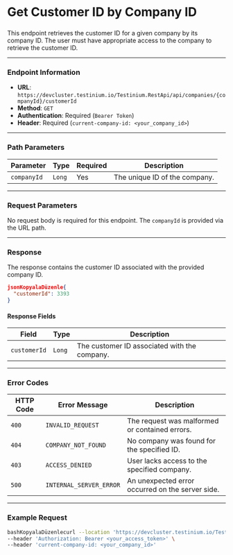# Get Customer ID by Company ID

###

This endpoint retrieves the customer ID for a given company by its company ID. The user must have appropriate access to the company to retrieve the customer ID.

***

### Endpoint Information

* **URL**: `https://devcluster.testinium.io/Testinium.RestApi/api/companies/{companyId}/customerId`
* **Method**: `GET`
* **Authentication**: Required (`Bearer Token`)
* **Header**: Required (`current-company-id: <your_company_id>`)

***

### Path Parameters

| Parameter   | Type   | Required | Description                   |
| ----------- | ------ | -------- | ----------------------------- |
| `companyId` | `Long` | Yes      | The unique ID of the company. |

***

### Request Parameters

No request body is required for this endpoint. The `companyId` is provided via the URL path.

***

### Response

The response contains the customer ID associated with the provided company ID.

```json
jsonKopyalaDüzenle{
  "customerId": 3393
}
```

#### Response Fields

| Field        | Type   | Description                                  |
| ------------ | ------ | -------------------------------------------- |
| `customerId` | `Long` | The customer ID associated with the company. |

***

### Error Codes

| HTTP Code | Error Message           | Description                                      |
| --------- | ----------------------- | ------------------------------------------------ |
| `400`     | `INVALID_REQUEST`       | The request was malformed or contained errors.   |
| `404`     | `COMPANY_NOT_FOUND`     | No company was found for the specified ID.       |
| `403`     | `ACCESS_DENIED`         | User lacks access to the specified company.      |
| `500`     | `INTERNAL_SERVER_ERROR` | An unexpected error occurred on the server side. |

***

### Example Request

```bash
bashKopyalaDüzenlecurl --location 'https://devcluster.testinium.io/Testinium.RestApi/api/companies/{companyId}/customerId' \
--header 'Authorization: Bearer <your_access_token>' \
--header 'current-company-id: <your_company_id>'
```
